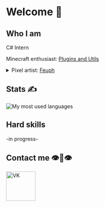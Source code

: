 # Welcome 🙏
## Who I am
C# Intern 

Minecraft enthusiast: [Plugins and Utils](https://github.com/festino-mc-plugins)

<details>
  <summary>Pixel artist: <a href="https://vk.com/f_euph">Feuph</a></summary>
  
  ![2023-mr-house](https://github.com/festino/festino/assets/44211685/d2eb2d0f-4850-423e-af6f-c708aeffa929)
  ![2023-cringetober-1-heterochromia](https://github.com/festino/festino/assets/44211685/0f888c74-bd27-40b7-9b67-e56e3305f576)

</details>


## Stats ✍️
![My most used languages](https://github-readme-stats-git-masterorgs-github-readme-stats-team.vercel.app/api/top-langs/?username=festino&layout=compact&count_private=true&langs_count=10&card_width=495&theme=dracula&include_orgs=true)

## Hard skills
-in progress-

## Contact me 👁👄👁
[<img align="left" alt="VK" width="80px" src="https://thumb.cloud.mail.ru/weblink/thumb/xw1/TfKk/QGyS93cW7/PNG%20-%20digital/VK%20Logo.png"/>][vk]

[vk]: https://vk.com/fest_channel

